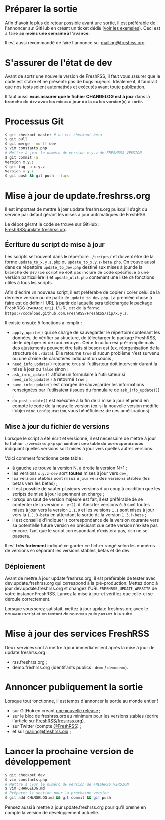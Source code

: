 # Préparer la sortie

Afin d'avoir le plus de retour possible avant une sortie, il est préférable de l'annoncer sur GitHub en créant un ticket dédié ([voir les exemples](https://github.com/FreshRSS/FreshRSS/search?utf8=%E2%9C%93&q=Call+for+testing&type=Issues)). Ceci est à faire **au moins une semaine à l'avance**.

Il est aussi recommandé de faire l'annonce sur mailing@freshrss.org.

# S'assurer de l'état de dev

Avant de sortir une nouvelle version de FreshRSS, il faut vous assurer que le code est stable et ne présente pas de bugs majeurs. Idéalement, il faudrait que nos tests soient automatisés et exécutés avant toute publication.

Il faut aussi **vous assurer que le fichier CHANGELOG est à jour** dans la branche de dev avec les mises à jour de la ou les version(s) à sortir.

# Processus Git

```bash
$ git checkout master # ou git checkout beta
$ git pull
$ git merge --no-ff dev
$ vim constants.php
# Mettre à jour le numéro de version x.y.z de FRESHRSS_VERSION
$ git commit -a
Version x.y.z
$ git tag -a x.y.z
Version x.y.z
$ git push && git push --tags
```

# Mise à jour de update.freshrss.org

Il est important de mettre à jour update.freshrss.org puisqu'il s'agit du service par défaut gérant les mises à jour automatiques de FreshRSS.

Le dépot gérant le code se trouve sur GitHub : [FreshRSS/update.freshrss.org](https://github.com/FreshRSS/update.freshrss.org/).

## Écriture du script de mise à jour

Les scripts se trouvent dans le répertoire `./scripts/` et doivent être de la forme `update_to_x.y.z.php` ou `update_to_x.y.z-beta.php`. On trouve aussi dans ce répertoire `update_to_dev.php` destiné aux mises à jour de la branche de dev (ce script ne doit pas inclure de code spécifique à une version particulière !) et `update_util.php` contenant une liste de fonctions utiles à tous les scripts.

Afin d'écrire un nouveau script, il est préférable de copier / coller celui de la dernière version ou de partir de `update_to_dev.php`. La première chose à faire est de définir l'URL à partir de laquelle sera téléchargée le package FreshRSS (`PACKAGE_URL`). L'URL est de la forme `https://codeload.github.com/FreshRSS/FreshRSS/zip/x.y.z`.

Il existe ensuite 5 fonctions à remplir :

- `apply_update()` qui se charge de sauvegarder le répertoire contenant les données, de vérifier sa structure, de télécharger le package FreshRSS, de le déployer et de tout nettoyer. Cette fonction est pré-remplie mais des ajustements peuvent être faits si besoin est (ex. réorganisation de la structure de `./data`). Elle retourne `true` si aucun problème n'est survenu ou une chaîne de caractères indiquant un soucis ;
- `need_info_update()` retourne `true` si l'utilisateur doit intervenir durant la mise à jour ou `false` sinon ;
- `ask_info_update()` affiche un formulaire à l'utilisateur si `need_info_update()` a retourné `true` ;
- `save_info_update()` est chargée de sauvegarder les informations renseignées par l'utilisateur (issues du formulaire de `ask_info_update()`) ;
- `do_post_update()` est exécutée à la fin de la mise à jour et prend en compte le code de la nouvelle version (ex. si la nouvelle version modifie l'objet `Minz_Configuration`, vous bénéficierez de ces améliorations).

## Mise à jour du fichier de versions

Lorsque le script a été écrit et versionné, il est nécessaire de mettre à jour le fichier `./versions.php` qui contient une table de correspondances indiquant quelles versions sont mises à jour vers quelles autres versions.

Voici comment fonctionne cette table :

- à gauche se trouve la version N, à droite la version N+1 ;
- les versions `x.y.z-dev` sont **toutes** mises à jour vers `dev` ;
- les versions stables sont mises à jour vers des versions stables (les betas vers les betas) ;
- il est possible de sauter plusieurs versions d'un coup à condition que les scripts de mise à jour le prennent en charge ;
- lorsqu'un saut de version majeure est fait, il est préférable de se contenter de la version `x.(y+2).0`. Ainsi les versions `0.9` sont toutes mises à jour vers la version `1.1.0` et les versions `1.1` sont mises à jour vers la `1.1.3-beta` en attendant la sortie de la version `1.3.0-beta` ;
- il est conseillé d'indiquer la correspondance de la version courante vers sa potentielle future version en précisant que cette version n'existe pas encore. Tant que le script correspondant n'existera pas, rien ne se passera.

Il est **très fortement** indiqué de garder ce fichier rangé selon les numéros de versions en séparant les versions stables, betas et de dev.

## Déploiement

Avant de mettre à jour update.freshrss.org, il est préférable de tester avec dev.update.freshrss.org qui correspond à la pré-production. Mettez donc à jour dev.update.freshrss.org et changez l'URL `FRESHRSS_UPDATE_WEBSITE` de votre instance FreshRSS. Lancez la mise à jour et vérifiez que celle-ci se déroule correctement.

Lorsque vous serez satisfait, mettez à jour update.freshrss.org avec le nouveau script et en testant de nouveau puis passez à la suite.

# Mise à jour des services FreshRSS

Deux services sont à mettre à jour immédiatement après la mise à jour de update.freshrss.org :

- rss.freshrss.org ;
- demo.freshrss.org (identifiants publics : `demo` / `demodemo`).

# Annoncer publiquement la sortie

Lorsque tout fonctionne, il est temps d'annoncer la sortie au monde entier !

- sur GitHub en créant [une nouvelle release](https://github.com/FreshRSS/FreshRSS/releases/new) ;
- sur le blog de freshrss.org au minimum pour les versions stables (écrire l'article sur [FreshRSS/freshrss.org](https://github.com/FreshRSS/freshrss.org)).
- sur Twitter (compte [@FreshRSS](https://twitter.com/FreshRSS)) ;
- et sur mailing@freshrss.org ;

# Lancer la prochaine version de développement

```bash
$ git checkout dev
$ vim constants.php
# Mettre à jour le numéro de version de FRESHRSS_VERSION
$ vim CHANGELOG.md
# Préparer la section pour la prochaine version
$ git add CHANGELOG.md && git commit && git push
```

Pensez aussi à mettre à jour update.freshrss.org pour qu'il prenne en compte la version de développement actuelle.
